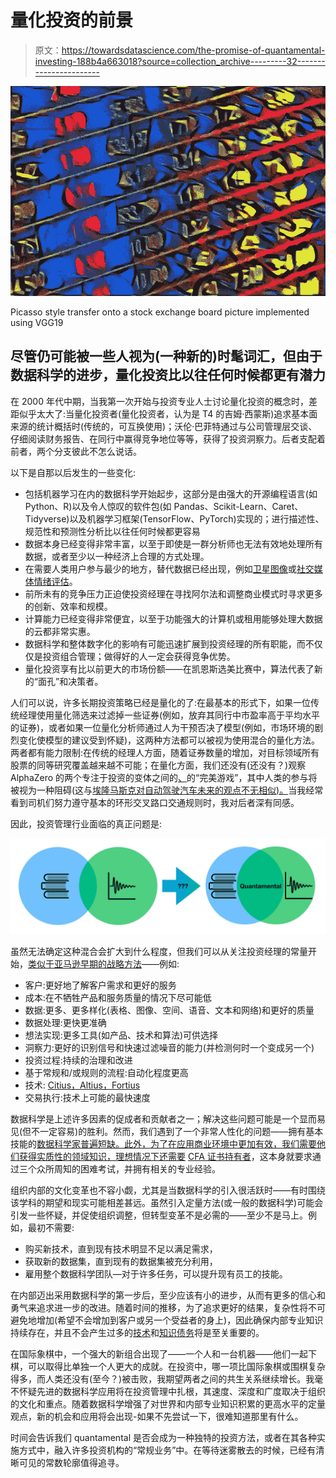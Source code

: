# 量化投资的前景

> 原文：<https://towardsdatascience.com/the-promise-of-quantamental-investing-188b4a663018?source=collection_archive---------32----------------------->

![](img/029190c665bd8db6d6ab6c8053abdbb3.png)

Picasso style transfer onto a stock exchange board picture implemented using VGG19

## 尽管仍可能被一些人视为(一种新的)时髦词汇，但由于数据科学的进步，量化投资比以往任何时候都更有潜力

在 2000 年代中期，当我第一次开始与投资专业人士讨论量化投资的概念时，差距似乎太大了:当量化投资者(量化投资者，认为是 T4 的吉姆·西蒙斯)追求基本面来源的统计概括时(传统的，可互换使用)；沃伦·巴菲特通过与公司管理层交谈、仔细阅读财务报告、在同行中赢得竞争地位等等，获得了投资洞察力。后者支配着前者，两个分支彼此不怎么说话。

以下是自那以后发生的一些变化:

*   包括机器学习在内的数据科学开始起步，这部分是由强大的开源编程语言(如 Python、R)以及令人惊叹的软件包(如 Pandas、Scikit-Learn、Caret、Tidyverse)以及机器学习框架(TensorFlow、PyTorch)实现的；进行描述性、规范性和预测性分析比以往任何时候都更容易
*   数据本身已经变得非常丰富，以至于即使是一群分析师也无法有效地处理所有数据，或者至少以一种经济上合理的方式处理。
*   在需要人类用户参与最少的地方，替代数据已经出现，例如[卫星图像](https://medium.com/@kolemannlutz/how-satellite-imagery-is-revolutionizing-the-wa-da44bfb95d89)或[社交媒体情绪评估](https://www.cnbc.com/2016/06/09/how-investors-are-using-social-media-to-make-money.html)。
*   前所未有的竞争压力正迫使投资经理在寻找阿尔法和调整商业模式时寻求更多的创新、效率和规模。
*   计算能力已经变得非常便宜，以至于功能强大的计算机或租用能够处理大数据的云都非常实惠。
*   数据科学和整体数字化的影响有可能迅速扩展到投资经理的所有职能，而不仅仅是投资组合管理；做得好的人一定会获得竞争优势。
*   量化投资享有比以前更大的市场份额——在凯恩斯选美比赛中，算法代表了新的“面孔”和决策者。

人们可以说，许多长期投资策略已经是量化的了:在最基本的形式下，如果一位传统经理使用量化筛选来过滤掉一些证券(例如，放弃其同行中市盈率高于平均水平的证券)，或者如果一位量化分析师通过人为干预否决了模型(例如，市场环境的剧烈变化使模型的建议受到怀疑)，这两种方法都可以被视为使用混合的量化方法。两者都有能力限制:在传统的经理人方面，随着证券数量的增加，对目标领域所有股票的同等研究覆盖越来越不可能；在量化方面，我们还没有(还没有？)观察 AlphaZero 的两个专注于投资的变体之间的[、](https://www.youtube.com/watch?v=mOqmLYlFdBo)的“完美游戏”，其中人类的参与将被视为一种阻碍(这与[埃隆马斯克对自动驾驶汽车未来的观点不无相似)。](https://www.autopilotreview.com/elon-musk-autopilot-interview-mit/)当我经常看到司机们努力遵守基本的环形交叉路口交通规则时，我对后者深有同感。

因此，投资管理行业面临的真正问题是:

![](img/5216c04951de5f4847a0184cd4e1a22e.png)

虽然无法确定这种混合会扩大到什么程度，但我们可以从关注投资经理的常量开始，[类似于亚马逊早期的战略方法](https://medium.com/@louischew/trends-dont-last-focus-on-what-doesn-t-change-instead-9010eac3bff2)——例如:

*   客户:更好地了解客户需求和更好的服务
*   成本:在不牺牲产品和服务质量的情况下尽可能低
*   数据:更多、更多样化(表格、图像、空间、语音、文本和网络)和更好的质量
*   数据处理:更快更准确
*   想法实现:更多工具(如产品、技术和算法)可供选择
*   洞察力:更好的识别信号和快速过滤噪音的能力(并检测何时一个变成另一个)
*   投资过程:持续的治理和改进
*   基于常规和/或规则的流程:自动化程度更高
*   技术: [Citius，Altius，Fortius](https://en.wikipedia.org/wiki/Olympic_symbols#Motto)
*   交易执行:技术上可能的最快速度

数据科学是上述许多因素的促成者和贡献者之一；解决这些问题可能是一个显而易见(但不一定容易)的胜利。然而，我们遇到了一个非常人性化的问题——拥有基本技能的[数据科学家普遍短缺。此外，为了在应用商业环境中更加有效，我们需要他们获得实质性的领域知识，理想情况下还需要](/data-scientist-in-a-business-46ed161798b1) [CFA 证书持有者](https://www.cfainstitute.org/programs/cfa)，这本身就要求通过三个众所周知的困难考试，并拥有相关的专业经验。

组织内部的文化变革也不容小觑，尤其是当数据科学的引入很活跃时——有时围绕该学科的期望和现实可能相差甚远。虽然引入定量方法(或一般的数据科学)可能会引发一些怀疑，并促使组织调整，但转型变革不是必需的——至少不是马上。例如，最初不需要:

*   购买新技术，直到现有技术明显不足以满足需求，
*   获取新的数据集，直到现有的数据集被充分利用，
*   雇用整个数据科学团队—对于许多任务，可以提升现有员工的技能。

在内部迈出采用数据科学的第一步后，至少应该有小的进步，从而有更多的信心和勇气来追求进一步的改进。随着时间的推移，为了追求更好的结果，复杂性将不可避免地增加(希望不会增加到客户或另一个受益者的身上)，因此确保内部专业知识持续存在，并且不会产生过多的[技术](https://en.wikipedia.org/wiki/Technical_debt)和[知识债务](https://medium.com/berkman-klein-center/from-technical-debt-to-intellectual-debt-in-ai-e05ac56a502c)将是至关重要的。

在国际象棋中，一个强大的新组合出现了——一个人和一台机器——他们一起下棋，可以取得比单独一个人更大的成就。在投资中，哪一项比国际象棋或围棋复杂得多，而人类还没有(至今？)被击败，我期望两者之间的共生关系继续增长。我毫不怀疑先进的数据科学应用将在投资管理中扎根，其速度、深度和广度取决于组织的文化和重点。随着数据科学增强了对世界和内部专业知识积累的更高水平的定量观点，新的机会和应用将会出现-如果不先尝试一下，很难知道那里有什么。

时间会告诉我们 quantamental 是否会成为一种独特的投资方法，或者在其各种实施方式中，融入许多投资机构的“常规业务”中。在等待迷雾散去的时候，已经有清晰可见的常数轮廓值得追寻。